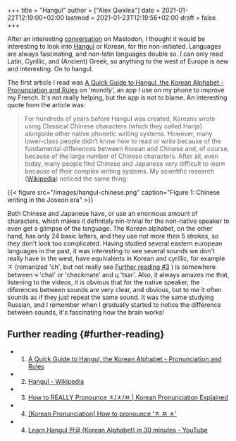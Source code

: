 +++
title = "Hangul"
author = ["Alex Qwxlea"]
date = 2021-01-22T12:19:00+02:00
lastmod = 2021-01-23T12:19:56+02:00
draft = false
+++

After an interesting [conversation](https://rage.love/@ljwrites/105592890222523701) on Mastodon, I thought it would be interesting to look into  [Hangul](https://en.wikipedia.org/wiki/Hangul#Letters) or Korean, for the non-initiated. Languages are always fascinating, and non-latin languages double so. I can only read Latin, Cyrillic, and (Ancient) Greek, so anything to the west of Europe is new and interesting. On to hangul.

The first article I read was [A Quick Guide to Hangul, the Korean Alphabet - Pronunciation and Rules](https://www.mondly.com/blog/2020/05/25/hangul-korean-alphabet-pronunciation/) on 'mondly', an app I use on my phone to improve my French. It's not really helping, but the app is not to blame. An interesting quote from the article was:

> For hundreds of years before Hangul was created, Koreans wrote using Classical Chinese characters (which they called Hanja) alongside other native phonetic writing systems. However, many lower-class people didn’t know how to read or write because of the fundamental differences between Korean and Chinese and, of course, because of the large number of Chinese characters. After all, even today, many people find Chinese and Japanese very difficult to learn because of their complex writing systems. My scientific research ([Wikipedia](https://en.wikipedia.org/wiki/My%5FSassy%5FGirl%5F(TV%5Fseries))) noticed the same thing:

{{< figure src="/images/hangul-chinese.png" caption="Figure 1: Chinese writing in the Joseon era" >}}

Both Chinese and Japanese have, or use an enormous amount of characters, which makes it definitely nin-trivial for the non-native speaker to even get a glimpse of the language. The Korean alphabet, on the other hand, has only 24 basic latters, and they use not more then 5 strokes, so they don't look too complicated. Having studied several eastern european languages in the past, it was interesting to see several sounds we don't really have in the west, have equivalents in Korean and cyrillic, for example ㅈ (romanized 'ch', but not really see [Further reading #3](#further-reading) ) is somewhere between ч 'chai' or 'checkmate' and ц 'tsar'. Also, it always amazes me that, listening to the videos, it is obvious that for the native speaker, the diferences between sounds are very clear, and obvious, but to me it often sounds as if they just repeat the same sound. It was the same studying Russian, and I remember when I gradually started to notice the difference between sounds, it's fascinating how the brain works!


## Further reading {#further-reading}

-   1. [A Quick Guide to Hangul, the Korean Alphabet - Pronunciation and Rules](https://www.mondly.com/blog/2020/05/25/hangul-korean-alphabet-pronunciation/)
-   2. [Hangul - Wikipedia](https://en.wikipedia.org/wiki/Hangul#Letters)
-   3. [How to REALLY Pronounce ㅈ/ㅊ/ㅉ | Korean Pronunciation Explained](https://www.youtube.com/watch?v=J%5FflBycq5rg)
-   4. [[Korean Pronunciation] How to pronounce 'ㅈ ㅉ ㅊ'](https://www.youtube.com/watch?v=h4AzYKfAe00)
-   4. [Learn Hangul 한글 (Korean Alphabet) in 30 minutes - YouTube](https://www.youtube.com/watch?v=85qJXvyFrIc)
